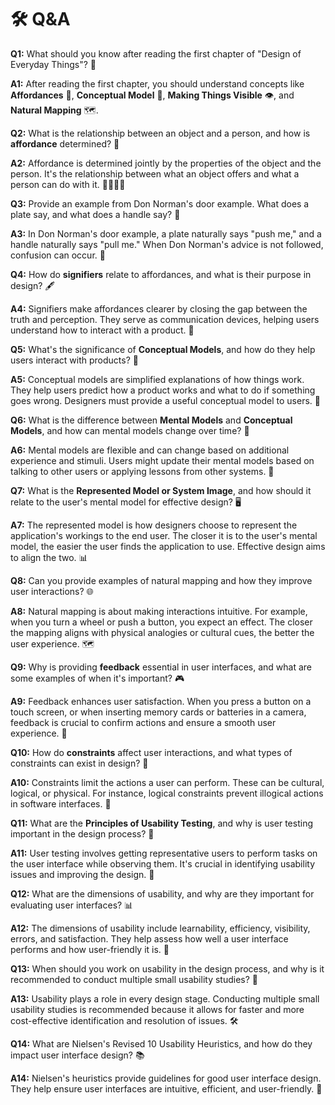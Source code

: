 # 🛠 Q\&A

**Q1:** What should you know after reading the first chapter of "Design of Everyday Things"? 📖

**A1:** After reading the first chapter, you should understand concepts like **Affordances** 🤝, **Conceptual Model** 🤯, **Making Things Visible** 👁️, and **Natural Mapping** 🗺️.

**Q2:** What is the relationship between an object and a person, and how is **affordance** determined? 🤔

**A2:** Affordance is determined jointly by the properties of the object and the person. It's the relationship between what an object offers and what a person can do with it. 🤷‍♂️🤷‍♀️

**Q3:** Provide an example from Don Norman's door example. What does a plate say, and what does a handle say? 🚪

**A3:** In Don Norman's door example, a plate naturally says "push me," and a handle naturally says "pull me." When Don Norman's advice is not followed, confusion can occur. 🙅

**Q4:** How do **signifiers** relate to affordances, and what is their purpose in design? 🖋️

**A4:** Signifiers make affordances clearer by closing the gap between the truth and perception. They serve as communication devices, helping users understand how to interact with a product. 📢

**Q5:** What's the significance of **Conceptual Models**, and how do they help users interact with products? 🤯

**A5:** Conceptual models are simplified explanations of how things work. They help users predict how a product works and what to do if something goes wrong. Designers must provide a useful conceptual model to users. 🧠

**Q6:** What is the difference between **Mental Models** and **Conceptual Models**, and how can mental models change over time? 🤯

**A6:** Mental models are flexible and can change based on additional experience and stimuli. Users might update their mental models based on talking to other users or applying lessons from other systems. 🔄

**Q7:** What is the **Represented Model or System Image**, and how should it relate to the user's mental model for effective design? 🖥️

**A7:** The represented model is how designers choose to represent the application's workings to the end user. The closer it is to the user's mental model, the easier the user finds the application to use. Effective design aims to align the two. 📊

**Q8:** Can you provide examples of natural mapping and how they improve user interactions? 🌐

**A8:** Natural mapping is about making interactions intuitive. For example, when you turn a wheel or push a button, you expect an effect. The closer the mapping aligns with physical analogies or cultural cues, the better the user experience. 🗺️

**Q9:** Why is providing **feedback** essential in user interfaces, and what are some examples of when it's important? 🎮

**A9:** Feedback enhances user satisfaction. When you press a button on a touch screen, or when inserting memory cards or batteries in a camera, feedback is crucial to confirm actions and ensure a smooth user experience. 🔄

**Q10:** How do **constraints** affect user interactions, and what types of constraints can exist in design? 🔐

**A10:** Constraints limit the actions a user can perform. These can be cultural, logical, or physical. For instance, logical constraints prevent illogical actions in software interfaces. 📏

**Q11:** What are the **Principles of Usability Testing**, and why is user testing important in the design process? 🧪

**A11:** User testing involves getting representative users to perform tasks on the user interface while observing them. It's crucial in identifying usability issues and improving the design. 📝

**Q12:** What are the dimensions of usability, and why are they important for evaluating user interfaces? 📊

**A12:** The dimensions of usability include learnability, efficiency, visibility, errors, and satisfaction. They help assess how well a user interface performs and how user-friendly it is. 📏

**Q13:** When should you work on usability in the design process, and why is it recommended to conduct multiple small usability studies? 🧐

**A13:** Usability plays a role in every design stage. Conducting multiple small usability studies is recommended because it allows for faster and more cost-effective identification and resolution of issues. 🛠️

**Q14:** What are Nielsen's Revised 10 Usability Heuristics, and how do they impact user interface design? 📚

**A14:** Nielsen's heuristics provide guidelines for good user interface design. They help ensure user interfaces are intuitive, efficient, and user-friendly. 📐

